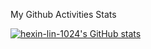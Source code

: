 My Github Activities Stats  

[![hexin-lin-1024's GitHub stats](https://github-readme-stats.vercel.app/api?username=hexin-lin-1024)](https://github.com/hexin-lin-1024/github-readme-stats)
